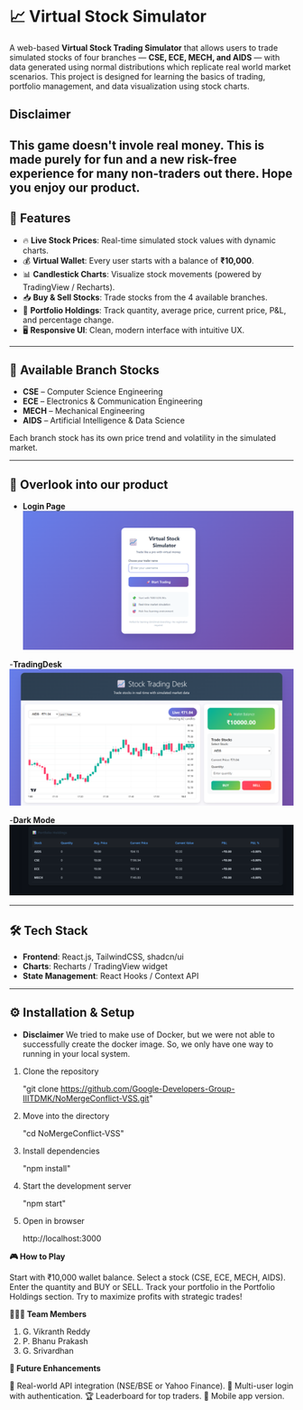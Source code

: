 # 📈 Virtual Stock Simulator

A web-based **Virtual Stock Trading Simulator** that allows users to trade simulated stocks of four branches — **CSE, ECE, MECH, and AIDS** — with data generated using normal distributions which replicate real world market scenarios.
This project is designed for learning the basics of trading, portfolio management, and data visualization using stock charts.


## Disclaimer
This game doesn't invole real money. This is made purely for fun and a new risk-free experience for many non-traders out there. Hope you enjoy our product.
---

## 🚀 Features

- 🔥 **Live Stock Prices**: Real-time simulated stock values with dynamic charts.  
- 💰 **Virtual Wallet**: Every user starts with a balance of **₹10,000**.  
- 📊 **Candlestick Charts**: Visualize stock movements (powered by TradingView / Recharts).  
- 📥 **Buy & Sell Stocks**: Trade stocks from the 4 available branches.  
- 📑 **Portfolio Holdings**: Track quantity, average price, current price, P&L, and percentage change.  
- 🖥 **Responsive UI**: Clean, modern interface with intuitive UX.

---

## 🏫 Available Branch Stocks

- **CSE** – Computer Science Engineering  
- **ECE** – Electronics & Communication Engineering  
- **MECH** – Mechanical Engineering  
- **AIDS** – Artificial Intelligence & Data Science  

Each branch stock has its own price trend and volatility in the simulated market.

---

## 📸 Overlook into our product

- **Login Page**
![Alt text](images/LoginPage.png)
 
 -**TradingDesk**
 ![Alt text](images/TradingDesk.png)

 -**Dark Mode**
 ![Alt](images/dark_mode.png)

---

## 🛠 Tech Stack

- **Frontend**: React.js, TailwindCSS, shadcn/ui  
- **Charts**: Recharts / TradingView widget  
- **State Management**: React Hooks / Context API  

---

## ⚙️ Installation & Setup


- **Disclaimer**
We tried to make use of Docker, but we were not able to successfully create the docker image. So, we only have one way to running in your local system.

1. Clone the repository  
   
   "git clone https://github.com/Google-Developers-Group-IIITDMK/NoMergeConflict-VSS.git"

2. Move into the directory

   "cd NoMergeConflict-VSS"

3. Install dependencies

    "npm install"

4. Start the development server

    "npm start"

5. Open in browser

    http://localhost:3000



**🎮 How to Play**

Start with ₹10,000 wallet balance.
Select a stock (CSE, ECE, MECH, AIDS).
Enter the quantity and BUY or SELL.
Track your portfolio in the Portfolio Holdings section.
Try to maximize profits with strategic trades!


**🧑‍🤝‍🧑 Team Members**

1.  G. Vikranth Reddy
2.  P. Bhanu Prakash
3.  G. Srivardhan

**📌 Future Enhancements**

📡 Real-world API integration (NSE/BSE or Yahoo Finance).
👥 Multi-user login with authentication.
🏆 Leaderboard for top traders.
📲 Mobile app version.

